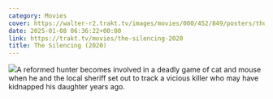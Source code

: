 ```yaml
---
category: Movies
cover: https://walter-r2.trakt.tv/images/movies/000/452/849/posters/thumb/46d992fd89.jpg.webp
date: 2025-01-08 06:36:22+00:00
link: https://trakt.tv/movies/the-silencing-2020
title: The Silencing (2020)
---
```


![](https://walter-r2.trakt.tv/images/movies/000/452/849/fanarts/thumb/541b5142c3.jpg)A reformed hunter becomes involved in a deadly game of cat and mouse when he and the local sheriff set out to track a vicious killer who may have kidnapped his daughter years ago.
